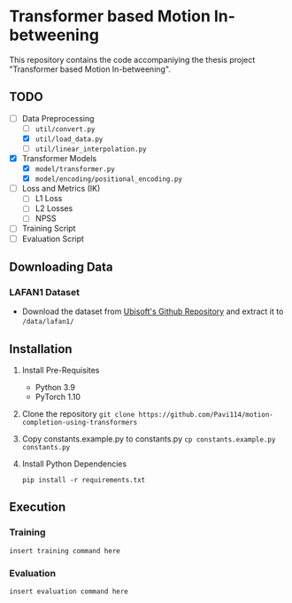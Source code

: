 # Transformer based Motion In-betweening

This repository contains the code accompaniying the thesis project "Transformer based Motion In-betweening".

## TODO

- [ ] Data Preprocessing 
    - [ ] `util/convert.py`
    - [x] `util/load_data.py`
    - [ ] `util/linear_interpolation.py`
- [x] Transformer Models 
    - [x] `model/transformer.py`
    - [x] `model/encoding/positional_encoding.py`
- [ ] Loss and Metrics (IK)
    - [ ] L1 Loss
    - [ ] L2 Losses
    - [ ] NPSS
- [ ] Training Script
- [ ] Evaluation Script

## Downloading Data

### LAFAN1 Dataset

- Download the dataset from [Ubisoft's Github Repository](https://github.com/ubisoft/ubisoft-laforge-animation-dataset/blob/master/lafan1/lafan1.zip) and extract it to `/data/lafan1/`

## Installation

1. Install Pre-Requisites 

    - Python 3.9
    - PyTorch 1.10

2. Clone the repository
    ```git clone https://github.com/Pavi114/motion-completion-using-transformers```

3. Copy constants.example.py to constants.py
    ```cp constants.example.py constants.py```

4. Install Python Dependencies

    ```pip install -r requirements.txt```

## Execution

### Training

```insert training command here```

### Evaluation

```insert evaluation command here```





